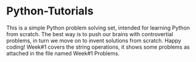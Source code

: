 # Python-Tutorials
This is a simple Python problem solving set, intended for learning Python from scratch.
The best way is to push our brains with controvertial problems, in turn we move on to invent solutions from scratch.
Happy coding!
Week#1 covers the string operations, it shows some problems as attached in the file named Week#1 Problems.
